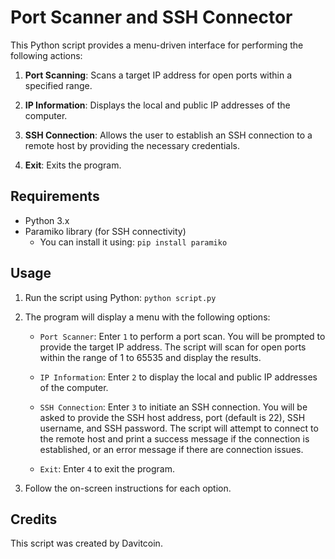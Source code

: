 # Port Scanner and SSH Connector

This Python script provides a menu-driven interface for performing the following actions:

1. **Port Scanning**: Scans a target IP address for open ports within a specified range.

2. **IP Information**: Displays the local and public IP addresses of the computer.

3. **SSH Connection**: Allows the user to establish an SSH connection to a remote host by providing the necessary credentials.

4. **Exit**: Exits the program.

## Requirements

- Python 3.x
- Paramiko library (for SSH connectivity)
  - You can install it using: `pip install paramiko`

## Usage

1. Run the script using Python: `python script.py`

2. The program will display a menu with the following options:

   - `Port Scanner`: Enter `1` to perform a port scan. You will be prompted to provide the target IP address. The script will scan for open ports within the range of 1 to 65535 and display the results.

   - `IP Information`: Enter `2` to display the local and public IP addresses of the computer.

   - `SSH Connection`: Enter `3` to initiate an SSH connection. You will be asked to provide the SSH host address, port (default is 22), SSH username, and SSH password. The script will attempt to connect to the remote host and print a success message if the connection is established, or an error message if there are connection issues.

   - `Exit`: Enter `4` to exit the program.

3. Follow the on-screen instructions for each option.

## Credits

This script was created by Davitcoin.


